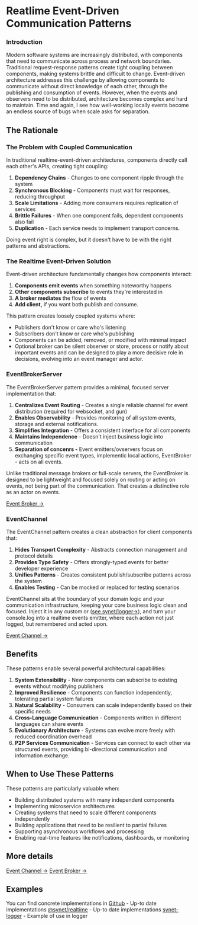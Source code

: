 # Reatlime Event-Driven Communication Patterns

### Introduction

Modern software systems are increasingly distributed, with components that need to communicate across process and network boundaries. Traditional request-response patterns create tight coupling between components, making systems brittle and difficult to change. Event-driven architecture addresses this challenge by allowing components to communicate without direct knowledge of each other, through the publishing and consumption of events. However, when the events and observers need to be distributed, architecture becomes complex and hard to maintain. Time and again, I see how well-working locally events become an endless source of bugs when scale asks for separation.

## The Rationale

### The Problem with Coupled Communication

In traditional realtime-event-driven architectures, components directly call each other's APIs, creating tight coupling:

1. **Dependency Chains** - Changes to one component ripple through the system
2. **Synchronous Blocking** - Components must wait for responses, reducing throughput
3. **Scale Limitations** - Adding more consumers requires replication of services
4. **Brittle Failures** - When one component fails, dependent components also fail
5. **Duplication** - Each service needs to implement transport concerns.

Doing event right is complex, but it doesn't have to be with the right patterns and abstractions.

### The Realtime Event-Driven Solution

Event-driven architecture fundamentally changes how components interact:

1. **Components emit events** when something noteworthy happens
2. **Other components subscribe** to events they're interested in
3. **A broker mediates** the flow of events
4. **Add client,** if you want both publish and consume.

This pattern creates loosely coupled systems where:

* Publishers don't know or care who's listening
* Subscribers don't know or care who's publishing
* Components can be added, removed, or modified with minimal impact
* Optional broker can be silent observer or store, process or notify about important events  and can be designed to play a more decisive role in decisions, evolving into an event manager and actor.

### EventBrokerServer

The EventBrokerServer pattern provides a minimal, focused server implementation that:

1. **Centralizes Event Routing** - Creates a single reliable channel for event distribution (required for websocket, and gun)
2. **Enables Observability** - Provides monitoring of all system events, storage and external notifications.
3. **Simplifies Integration** - Offers a consistent interface for all components
4. **Maintains Independence** - Doesn't inject business logic into communication
5. **Separation of concenrs -** Event emitters/ovservers focus on exchanging specific event types, implementic local actions, EventBroker - acts on all events.

Unlike traditional message brokers or full-scale servers, the EventBroker is designed to be lightweight and focused solely on routing or acting on events, not being part of the communication. That creates a distinctive role as an actor on events.

[Event Broker →](./event-broker-server.md)

### EventChannel

The EventChannel pattern creates a clean abstraction for client components that:

1. **Hides Transport Complexity** - Abstracts connection management and protocol details
2. **Provides Type Safety** - Offers strongly-typed events for better developer experience
3. **Unifies Patterns** - Creates consistent publish/subscribe patterns across the system
4. **Enables Testing** - Can be mocked or replaced for testing scenarios

EventChannel sits at the boundary of your domain logic and your communication infrastructure, keeping your core business logic clean and focused. Inject it in any custom or ([see synet/logger→](https://github.com/synthetism/synet-logger)), and turn your console.log into a realtime events emitter, where each action not just logged, but remembered and acted upon.

[Event Channel →](./event-channel.md)

## Benefits

These patterns enable several powerful architectural capabilities:

1. **System Extensibility** - New components can subscribe to existing events without modifying publishers
2. **Improved Resilience** - Components can function independently, tolerating partial system failures
3. **Natural Scalability** - Consumers can scale independently based on their specific needs
4. **Cross-Language Communication** - Components written in different languages can share events
5. **Evolutionary Architecture** - Systems can evolve more freely with reduced coordination overhead
6. **P2P Services Communication** - Services can connect to each other via structured events, providing bi-directional communication and information exchange.

## When to Use These Patterns

These patterns are particularly valuable when:

* Building distributed systems with many independent components
* Implementing microservice architectures
* Creating systems that need to scale different components independently
* Building applications that need to be resilient to partial failures
* Supporting asynchronous workflows and processing
* Enabling real-time features like notifications, dashboards, or monitoring

## More details

[Event Channel →](./event-channel.md)
[Event Broker →](./event-broker-server.md)

## Examples

You can find concrete implementations in 
[Github](https://github.com/synthetism/realtime)  - Up-to date implementations
[@synet/realtime](http://npmjs.com/@synet/realtime) - Up-to date implementations
[synet-logger](https://github.com/synthetism/synet-logger) - Example of use in logger
